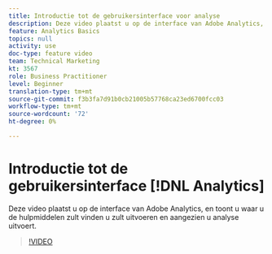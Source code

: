 ```yaml
---
title: Introductie tot de gebruikersinterface voor analyse
description: Deze video plaatst u op de interface van Adobe Analytics, en toont u waar u de hulpmiddelen zult vinden u zult uitvoeren en aangezien u analyse uitvoert.
feature: Analytics Basics
topics: null
activity: use
doc-type: feature video
team: Technical Marketing
kt: 3567
role: Business Practitioner
level: Beginner
translation-type: tm+mt
source-git-commit: f3b3fa7d91b0cb21005b57768ca23ed6700fcc03
workflow-type: tm+mt
source-wordcount: '72'
ht-degree: 0%

---
```



# Introductie tot de gebruikersinterface [!DNL Analytics]

Deze video plaatst u op de interface van Adobe Analytics, en toont u waar u de hulpmiddelen zult vinden u zult uitvoeren en aangezien u analyse uitvoert.

>[!VIDEO](https://video.tv.adobe.com/v/28748/?quality=12)

